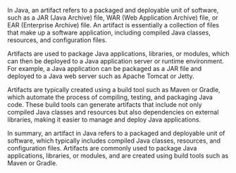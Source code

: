 In Java, an artifact refers to a packaged and deployable unit of software, such as a JAR (Java Archive) file, WAR (Web Application Archive) file, or EAR (Enterprise Archive) file. An artifact is essentially a collection of files that make up a software application, including compiled Java classes, resources, and configuration files.

Artifacts are used to package Java applications, libraries, or modules, which can then be deployed to a Java application server or runtime environment. For example, a Java application can be packaged as a JAR file and deployed to a Java web server such as Apache Tomcat or Jetty.

Artifacts are typically created using a build tool such as Maven or Gradle, which automate the process of compiling, testing, and packaging Java code. These build tools can generate artifacts that include not only compiled Java classes and resources but also dependencies on external libraries, making it easier to manage and deploy Java applications.

In summary, an artifact in Java refers to a packaged and deployable unit of software, which typically includes compiled Java classes, resources, and configuration files. Artifacts are commonly used to package Java applications, libraries, or modules, and are created using build tools such as Maven or Gradle.
